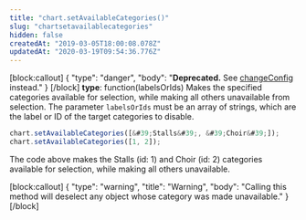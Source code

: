 ```yaml
---
title: "chart.setAvailableCategories()"
slug: "chartsetavailablecategories"
hidden: false
createdAt: "2019-03-05T18:00:08.078Z"
updatedAt: "2020-03-19T09:54:36.776Z"
---
```

[block:callout]
{
  &quot;type&quot;: &quot;danger&quot;,
  &quot;body&quot;: &quot;**Deprecated.** See [changeConfig](https://docs.seats.io/docs/renderer-chart-properties-chartchangeconfig) instead.&quot;
}
[/block]
**type**: function(labelsOrIds)
Makes the specified categories available for selection, while making all others unavailable from selection. The parameter `labelsOrIds` must be an array of strings, which are the label or ID of the target categories to disable.

```javascript
chart.setAvailableCategories([&#39;Stalls&#39;, &#39;Choir&#39;]);
chart.setAvailableCategories([1, 2]);
```

The code above makes the Stalls (id: 1) and Choir (id: 2) categories available for selection, while making all others unavailable.


[block:callout]
{
  &quot;type&quot;: &quot;warning&quot;,
  &quot;title&quot;: &quot;Warning&quot;,
  &quot;body&quot;: &quot;Calling this method will deselect any object whose category was made unavailable.&quot;
}
[/block]
